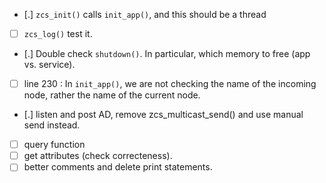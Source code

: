 - [.] `zcs_init()` calls `init_app()`, and this should be a thread
- [ ] `zcs_log()` test it. 
- [.] Double check `shutdown()`. In particular, which memory to free (app vs. service).
- [ ] line 230 : In `init_app()`, we are not checking the name of the incoming node, rather the name of the current node.
- [.] listen and post AD, remove zcs_multicast_send() and use manual send instead.
- [ ] query function
- [ ] get attributes (check correcteness).
- [ ] better comments and delete print statements.
